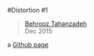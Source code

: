 #Distortion #1
> [Behrooz Tahanzadeh](http://b-tz.com)<br/>
> Dec 2015

a [Github page](http://behrooz-tahanzadeh.github.io/distortion-1/)<br/>
